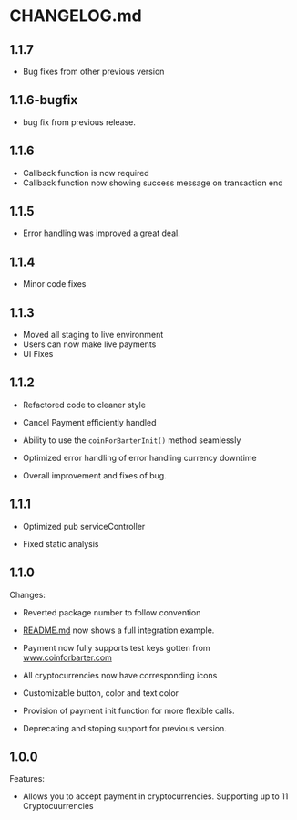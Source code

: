 # CHANGELOG.md

## 1.1.7

- Bug fixes from other previous version

## 1.1.6-bugfix

- bug fix from previous release.

## 1.1.6

- Callback function is now required
- Callback function now showing success message on transaction end

## 1.1.5

- Error handling was improved a great deal.

## 1.1.4

- Minor code fixes

## 1.1.3

- Moved all staging to live environment
- Users can now make live payments
- UI Fixes

## 1.1.2

- Refactored code to cleaner style
  >
- Cancel Payment efficiently handled
  >
- Ability to use the `coinForBarterInit()` method seamlessly
  >
- Optimized error handling of error handling currency downtime
  >
- Overall improvement and fixes of bug.

## 1.1.1

- Optimized pub serviceController

>

- Fixed static analysis

## 1.1.0

Changes:

- Reverted package number to follow convention

  >

- [README.md](README.md) now shows a full integration example.
  >
- Payment now fully supports test keys gotten from www.coinforbarter.com
- All cryptocurrencies now have corresponding icons
  >
- Customizable button, color and text color
  >
- Provision of payment init function for more flexible calls.
  >
- Deprecating and stoping support for previous version.

## 1.0.0

Features:

- Allows you to accept payment in cryptocurrencies. Supporting up to 11 Cryptocuurrencies
